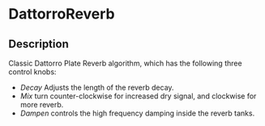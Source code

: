 # DattorroReverb

## Description

Classic Dattorro Plate Reverb algorithm, which has the following three control knobs:

- *Decay* Adjusts the length of the reverb decay.
- *Mix* turn counter-clockwise for increased dry signal, and clockwise for more reverb.
- *Dampen* controls the high frequency damping inside the reverb tanks.
